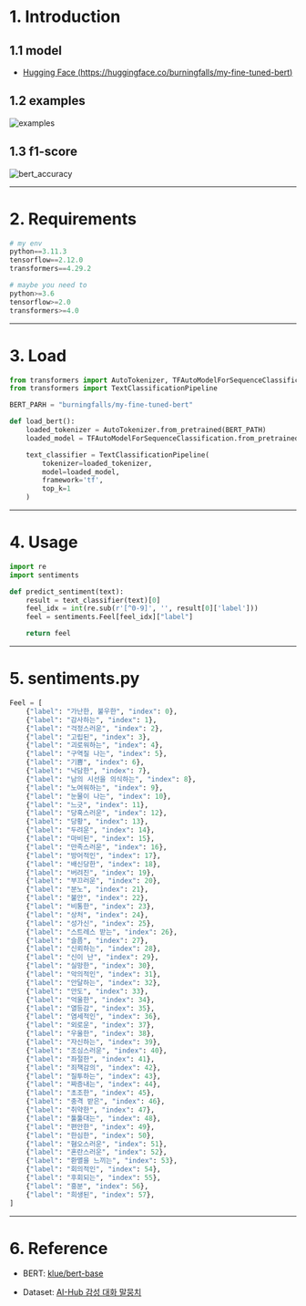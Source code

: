 # 1. Introduction

## 1.1 model

* [Hugging Face (https://huggingface.co/burningfalls/my-fine-tuned-bert)](https://huggingface.co/burningfalls/my-fine-tuned-bert)

## 1.2 examples

![examples](https://github.com/BurningFalls/algorithm-study/assets/30232837/596e5010-53b6-4598-8dd3-4ef7fc65e60e)

## 1.3 f1-score

![bert_accuracy](https://github.com/BurningFalls/algorithm-study/assets/30232837/58830340-aebe-4dc2-85fa-313138ac3020)

---

# 2. Requirements
```python
# my env
python==3.11.3
tensorflow==2.12.0
transformers==4.29.2

# maybe you need to
python>=3.6
tensorflow>=2.0
transformers>=4.0
```

---

# 3. Load
```python
from transformers import AutoTokenizer, TFAutoModelForSequenceClassification
from transformers import TextClassificationPipeline

BERT_PARH = "burningfalls/my-fine-tuned-bert"

def load_bert():
    loaded_tokenizer = AutoTokenizer.from_pretrained(BERT_PATH)
    loaded_model = TFAutoModelForSequenceClassification.from_pretrained(BERT_PATH)

    text_classifier = TextClassificationPipeline(
        tokenizer=loaded_tokenizer,
        model=loaded_model,
        framework='tf',
        top_k=1
    )
```

---

# 4. Usage
```python
import re
import sentiments

def predict_sentiment(text):
    result = text_classifier(text)[0]
    feel_idx = int(re.sub(r'[^0-9]', '', result[0]['label']))
    feel = sentiments.Feel[feel_idx]["label"]

    return feel
```

---

# 5. sentiments.py
```python
Feel = [
    {"label": "가난한, 불우한", "index": 0},
    {"label": "감사하는", "index": 1},
    {"label": "걱정스러운", "index": 2},
    {"label": "고립된", "index": 3},
    {"label": "괴로워하는", "index": 4},
    {"label": "구역질 나는", "index": 5},
    {"label": "기쁨", "index": 6},
    {"label": "낙담한", "index": 7},
    {"label": "남의 시선을 의식하는", "index": 8},
    {"label": "노여워하는", "index": 9},
    {"label": "눈물이 나는", "index": 10},
    {"label": "느긋", "index": 11},
    {"label": "당혹스러운", "index": 12},
    {"label": "당황", "index": 13},
    {"label": "두려운", "index": 14},
    {"label": "마비된", "index": 15},
    {"label": "만족스러운", "index": 16},
    {"label": "방어적인", "index": 17},
    {"label": "배신당한", "index": 18},
    {"label": "버려진", "index": 19},
    {"label": "부끄러운", "index": 20},
    {"label": "분노", "index": 21},
    {"label": "불안", "index": 22},
    {"label": "비통한", "index": 23},
    {"label": "상처", "index": 24},
    {"label": "성가신", "index": 25},
    {"label": "스트레스 받는", "index": 26},
    {"label": "슬픔", "index": 27},
    {"label": "신뢰하는", "index": 28},
    {"label": "신이 난", "index": 29},
    {"label": "실망한", "index": 30},
    {"label": "악의적인", "index": 31},
    {"label": "안달하는", "index": 32},
    {"label": "안도", "index": 33},
    {"label": "억울한", "index": 34},
    {"label": "열등감", "index": 35},
    {"label": "염세적인", "index": 36},
    {"label": "외로운", "index": 37},
    {"label": "우울한", "index": 38},
    {"label": "자신하는", "index": 39},
    {"label": "조심스러운", "index": 40},
    {"label": "좌절한", "index": 41},
    {"label": "죄책감의", "index": 42},
    {"label": "질투하는", "index": 43},
    {"label": "짜증내는", "index": 44},
    {"label": "초조한", "index": 45},
    {"label": "충격 받은", "index": 46},
    {"label": "취약한", "index": 47},
    {"label": "툴툴대는", "index": 48},
    {"label": "편안한", "index": 49},
    {"label": "한심한", "index": 50},
    {"label": "혐오스러운", "index": 51},
    {"label": "혼란스러운", "index": 52},
    {"label": "환멸을 느끼는", "index": 53},
    {"label": "회의적인", "index": 54},
    {"label": "후회되는", "index": 55},
    {"label": "흥분", "index": 56},
    {"label": "희생된", "index": 57},
]
```

---

# 6. Reference 

* BERT: [klue/bert-base](https://huggingface.co/klue/bert-base)

* Dataset: [AI-Hub 감성 대화 말뭉치](https://www.aihub.or.kr/aihubdata/data/view.do?currMenu=115&topMenu=100&aihubDataSe=realm&dataSetSn=86)
